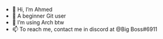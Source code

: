 - 👋 Hi, I’m Ahmed
- 👀 A beginner Git user 
- 🌱 I’m using Arch btw 
- 📫 To reach me, contact me in discord at @Big Boss#6911

<!---
Ah3-w/Ah3-w is a ✨ special ✨ repository because its `README.md` (this file) appears on your GitHub profile.
You can click the Preview link to take a look at your changes.
--->

